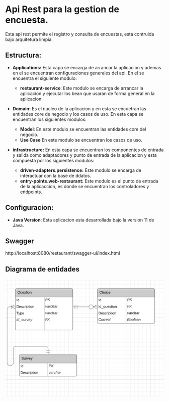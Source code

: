 
# Api Rest para la gestion de encuesta.

Esta api rest permite el registro y consulta de encuestas, esta contruida bajo arquitetura limpia.


## Estructura:
* **Applications:** Esta capa se encarga de arrancar la aplicacíon y ademas en el se encuentran configuraciones generales del api. En el se encuentra el siguiente modulo:
  * **restaurant-service**: Este modulo se encarga de arrancar la aplicacíon y ejecutar los bean que usaran de forma general en la aplicacion.

* **Domain:** Es el nucleo de la aplicacion y en esta se encuetran las entidades core de negocio y los casos de uso. En esta capa se encuentran los siguientes modulos:
    * **Model**: En este modulo se encuentran las entidades core del negocio.
    * **Use Case** En este modulo se encuentran los casos de uso.

* **infrastructure:** En esta capa se encuentran los componentes de entrada y salida como adaptadores y punto de entrada de la aplicacion y esta compuesta por los siguientes modulos:
    * **driven-adapters.persistence:** Este modulo se encarga de interactuar con la base de ddatos.
    * **entry-points.web-restaurant:** Este modulo es el punto de entrada de la aplicaccion, es donde se encuentran los controladores y endpoints. 


## Configuracion: 

* **Java Version**: Esta aplicacion esta desarrollada bajo la version 11 de Java.

## Swagger
http://localhost:8080/restaurant/swagger-ui/index.html

## Diagrama de entidades
![alt text](Entidad_relacion.png)

